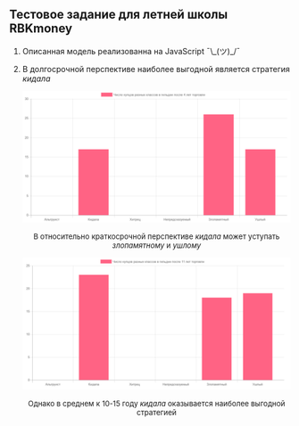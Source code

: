 ## Тестовое задание для летней школы RBKmoney

1.  Описанная модель реализованна на JavaScript ¯\\\_(ツ)\_/¯
2.  В долгосрочной перспективе наиболее выгодной является стратегия _кидала_

    <p align="center">
      <img src="screenshots/shortterm.png" width="600" />
      <p style="text-align: center; font-size: small">В относительно краткосрочной перспективе <i>кидала</i> может уступать <i>злопамятному</i> и <i>ушлому</i></p>
    </p>

    <p align="center">
      <img src="screenshots/longterm.png" width="600" />
      <p style="text-align: center; font-size: small">Однако в среднем к 10-15 году <i>кидала</i> оказывается наиболее выгодной стратегией</p>
    </p>
